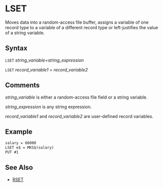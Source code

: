# LSET

Moves data into a random-access file buffer, assigns a variable of one record type to a variable of a different record type or left-justifies the value of a string variable.

## Syntax

`LSET` *string_variable*=*string_expression*

`LSET` *record_variable1* = *record_variable2*

## Comments

*string_variable* is either a random-access file field or a string variable.

*string_expression* is any string expression.

*record_variable1* and *record_variable2* are user-defined record variables.

## Example

```vb
salary = 66000
LSET e$ = MKS$(salary)
PUT #1
```

## See Also

- [RSET](RSET)
